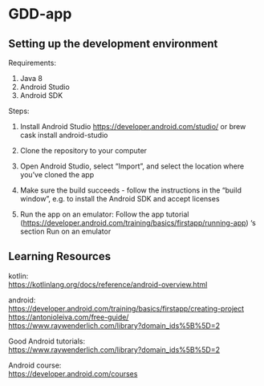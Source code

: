 # GDD-app

## Setting up the development environment

Requirements:

1) Java 8
2) Android Studio
3) Android SDK

Steps:

1) Install Android Studio
https://developer.android.com/studio/ or brew cask install
android-studio

2) Clone the repository to your computer
3) Open Android Studio, select “Import”, and select the location where
you’ve cloned the app
4) Make sure the build succeeds - follow the instructions in the “build
window”, e.g. to install the Android SDK and accept licenses
5) Run the app on an emulator: Follow the app tutorial
(https://developer.android.com/training/basics/firstapp/running-app) ‘s
section Run on an emulator

## Learning Resources

kotlin:  
https://kotlinlang.org/docs/reference/android-overview.html  

android:  
https://developer.android.com/training/basics/firstapp/creating-project  
https://antonioleiva.com/free-guide/  
https://www.raywenderlich.com/library?domain_ids%5B%5D=2  

Good Android tutorials:  
https://www.raywenderlich.com/library?domain_ids%5B%5D=2  

Android course:  
https://developer.android.com/courses  
